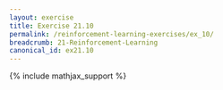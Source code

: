 ```yaml
---
layout: exercise
title: Exercise 21.10
permalink: /reinforcement-learning-exercises/ex_10/
breadcrumb: 21-Reinforcement-Learning
canonical_id: ex21.10
---
```


{% include mathjax_support %}
